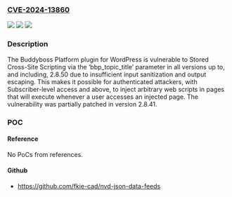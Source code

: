 ### [CVE-2024-13860](https://cve.mitre.org/cgi-bin/cvename.cgi?name=CVE-2024-13860)
![](https://img.shields.io/static/v1?label=Product&message=Buddyboss%20Platform&color=blue)
![](https://img.shields.io/static/v1?label=Version&message=*%3C%3D%202.8.50%20&color=brighgreen)
![](https://img.shields.io/static/v1?label=Vulnerability&message=CWE-79%20Improper%20Neutralization%20of%20Input%20During%20Web%20Page%20Generation%20('Cross-site%20Scripting')&color=brighgreen)

### Description

The Buddyboss Platform plugin for WordPress is vulnerable to Stored Cross-Site Scripting via the ‘bbp_topic_title’ parameter in all versions up to, and including, 2.8.50 due to insufficient input sanitization and output escaping. This makes it possible for authenticated attackers, with Subscriber-level access and above, to inject arbitrary web scripts in pages that will execute whenever a user accesses an injected page. The vulnerability was partially patched in version 2.8.41.

### POC

#### Reference
No PoCs from references.

#### Github
- https://github.com/fkie-cad/nvd-json-data-feeds

